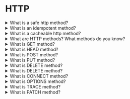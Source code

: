# HTTP

<details>
  <summary>What is a safe http method?</summary>

An HTTP method is safe if it doesn't alter the state of the server. In other words, a method is safe if it leads to a read-only operation. Several common HTTP methods are safe: GET, HEAD, or OPTIONS. All safe methods are also idempotent, but not all idempotent methods are safe. For example, PUT and DELETE are both idempotent but unsafe.

[More >>](https://developer.mozilla.org/en-US/docs/Glossary/Safe/HTTP)

</details>

<details>
  <summary>What is an idempotent method?</summary>

An HTTP method is idempotent if an identical request can be made once or several times in a row with the same effect while leaving the server in the same state. In other words, an idempotent method should not have any side effects — unless those side effects are also idempotent. Implemented correctly, the GET, HEAD, PUT, and DELETE methods are idempotent, but not the POST method. All safe methods are also idempotent.

[More >>](https://developer.mozilla.org/en-US/docs/Glossary/Idempotent)

</details>

<details>
  <summary>What is a cacheable http method?</summary>

A cacheable response is an HTTP response that can be cached, that is stored to be retrieved and used later, saving a new request to the server.

[More >>](https://developer.mozilla.org/en-US/docs/Glossary/cacheable)

</details>

<details>
  <summary>What are HTTP methods? What methods do you know?</summary>

HTTP describes a set of request methods that demonstrate what action is needed. There are the following methods:

`GET` - to request source view. It is possible only to get data;

`HEAD` - the same as the GET but without response;

`POST` - to send subjects to a server and often require changes of the server state or side effects;

`PUT` - to replace all parts of an existed subject;

`PATCH` - to update only part of an existed subject;

`DELETE` - to remove data;

`CONNECT` - to create a connection between server and client;

`OPTIONS` - to get source description;

`TRACE` - to request test a message from a server.

[More >>](https://developer.mozilla.org/en-US/docs/Web/HTTP/Methods)

</details>

<details>
  <summary>What is GET method?</summary>

The HTTP GET method requests a representation of the specified resource.

| Option                       | Value |
| ---------------------------- | ----- |
| Request has body             | No    |
| Successful response has body | Yes   |
| Safe                         | Yes   |
| Idempotent                   | Yes   |
| Cacheable                    | Yes   |
| Allowed in HTML forms        | Yes   |

[More >>](https://developer.mozilla.org/en-US/docs/Web/HTTP/Methods/GET)

</details>

<details>
  <summary>What is HEAD method?</summary>

The HTTP HEAD method requests the headers that would be returned if the HEAD request's URL was instead requested with the HTTP GET method. For example, if a URL might produce a large download, a HEAD request could read its Content-Length header to check the filesize without actually downloading the file.

| Option                       | Value |
| ---------------------------- | ----- |
| Request has body             | No    |
| Successful response has body | No    |
| Safe                         | Yes   |
| Idempotent                   | Yes   |
| Cacheable                    | Yes   |
| Allowed in HTML forms        | No    |

[More >>](https://developer.mozilla.org/en-US/docs/Web/HTTP/Methods/HEAD)

</details>

<details>
  <summary>What is POST method?</summary>

The HTTP POST method sends data to the server. The type of the body of the request is indicated by the Content-Type header.

| Option                       | Value                                     |
| ---------------------------- | ----------------------------------------- |
| Request has body             | Yes                                       |
| Successful response has body | Yes                                       |
| Safe                         | No                                        |
| Idempotent                   | No                                        |
| Cacheable                    | Only if freshness information is included |
| Allowed in HTML forms        | Yes                                       |

[More >>](https://developer.mozilla.org/en-US/docs/Web/HTTP/Methods/POST)

</details>

<details>
  <summary>What is PUT method?</summary>

The HTTP PUT request method creates a new resource or replaces a representation of the target resource with the request payload.

| Option                       | Value |
| ---------------------------- | ----- |
| Request has body             | Yes   |
| Successful response has body | May   |
| Safe                         | No    |
| Idempotent                   | Yes   |
| Cacheable                    | No    |
| Allowed in HTML forms        | No    |

[More >>](https://developer.mozilla.org/en-US/docs/Web/HTTP/Methods/PUT)

</details>

<details>
  <summary>What is DELETE method?</summary>

The HTTP DELETE request method deletes the specified resource.

| Option                       | Value |
| ---------------------------- | ----- |
| Request has body             | May   |
| Successful response has body | May   |
| Safe                         | No    |
| Idempotent                   | Yes   |
| Cacheable                    | No    |
| Allowed in HTML forms        | No    |

[More >>](https://developer.mozilla.org/en-US/docs/Web/HTTP/Methods/DELETE)

</details>

<details>
  <summary>What is DELETE method?</summary>

The HTTP DELETE request method deletes the specified resource.

| Option                       | Value |
| ---------------------------- | ----- |
| Request has body             | May   |
| Successful response has body | May   |
| Safe                         | No    |
| Idempotent                   | Yes   |
| Cacheable                    | No    |
| Allowed in HTML forms        | No    |

[More >>](https://developer.mozilla.org/en-US/docs/Web/HTTP/Methods/DELETE)

</details>

<details>
  <summary>What is CONNECT method?</summary>

The HTTP CONNECT method starts two-way communications with the requested resource. It can be used to open a tunnel.

| Option                       | Value |
| ---------------------------- | ----- |
| Request has body             | No    |
| Successful response has body | Yes   |
| Safe                         | No    |
| Idempotent                   | No    |
| Cacheable                    | No    |
| Allowed in HTML forms        | No    |

[More >>](https://developer.mozilla.org/en-US/docs/Web/HTTP/Methods/CONNECT)

</details>

<details>
  <summary>What is OPTIONS method?</summary>

The HTTP OPTIONS method requests permitted communication options for a given URL or server. A client can specify a URL with this method, or an asterisk (\*) to refer to the entire server.

| Option                       | Value |
| ---------------------------- | ----- |
| Request has body             | No    |
| Successful response has body | Yes   |
| Safe                         | Yes   |
| Idempotent                   | Yes   |
| Cacheable                    | No    |
| Allowed in HTML forms        | No    |

[More >>](https://developer.mozilla.org/en-US/docs/Web/HTTP/Methods/OPTIONS)

</details>

<details>
  <summary>What is TRACE method?</summary>

The HTTP TRACE method performs a message loop-back test along the path to the target resource, providing a useful debugging mechanism.

| Option                       | Value |
| ---------------------------- | ----- |
| Request has body             | No    |
| Successful response has body | No    |
| Safe                         | Yes   |
| Idempotent                   | Yes   |
| Cacheable                    | No    |
| Allowed in HTML forms        | No    |

[More >>](https://developer.mozilla.org/en-US/docs/Web/HTTP/Methods/TRACE)

</details>

<details>
  <summary>What is PATCH method?</summary>

The HTTP PATCH request method applies partial modifications to a resource.

| Option                       | Value |
| ---------------------------- | ----- |
| Request has body             | Yes   |
| Successful response has body | Yes   |
| Safe                         | No    |
| Idempotent                   | No    |
| Cacheable                    | No    |
| Allowed in HTML forms        | No    |

[More >>](https://developer.mozilla.org/en-US/docs/Web/HTTP/Methods/CONNECT)

</details>

